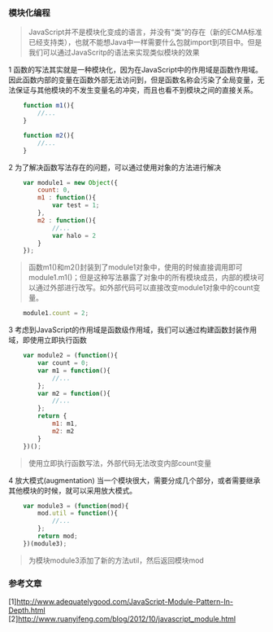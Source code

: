 ### 模块化编程  
> JavaScript并不是模块化变成的语言，并没有“类”的存在（新的ECMA标准已经支持类），也就不能想Java中一样需要什么包就import到项目中。但是我们可以通过JavaScritp的语法来实现类似模块的效果  

1  函数的写法其实就是一种模块化，因为在JavaScript中的作用域是函数作用域。因此函数内部的变量在函数外部无法访问到，但是函数名称会污染了全局变量，无法保证与其他模块的不发生变量名的冲突，而且也看不到模块之间的直接关系。  

```JavaScript
	function m1(){
		//...
	}

	function m2(){
		//...
	}
```

2  为了解决函数写法存在的问题，可以通过使用对象的方法进行解决  

```JavaScript
	var module1 = new Object({
		count: 0,
		m1 : function(){
			var test = 1;
		},
		m2 : function(){
			//...
			var halo = 2
		}
	});
```

> 函数m1()和m2()封装到了module1对象中，使用的时候直接调用即可module1.m1()；但是这种写法暴露了对象中的所有模块成员，内部的模块可以通过外部进行改写。如外部代码可以直接改变module1对象中的count变量。  

```JavaScript
	module1.count = 2;
```

3  考虑到JavaScript的作用域是函数级作用域，我们可以通过构建函数封装作用域，即使用立即执行函数  

```JavaScript
	var module2 = (function(){
		var count = 0;
		var m1 = function(){
			//...
		};
		var m2 = function(){
			//...
		};
		return {
			m1: m1,
			m2: m2
		}
	})();
```

> 使用立即执行函数写法，外部代码无法改变内部count变量

4  放大模式(augmentation)
  当一个模块很大，需要分成几个部分，或者需要继承其他模块的时候，就可以采用放大模式。  

```JavaScript
	var module3 = (function(mod){
		mod.util = function(){
			//...
		};
		return mod;
	})(module3);
```
> 为模块module3添加了新的方法util，然后返回模块mod

### 参考文章
[1]http://www.adequatelygood.com/JavaScript-Module-Pattern-In-Depth.html  
[2]http://www.ruanyifeng.com/blog/2012/10/javascript_module.html
